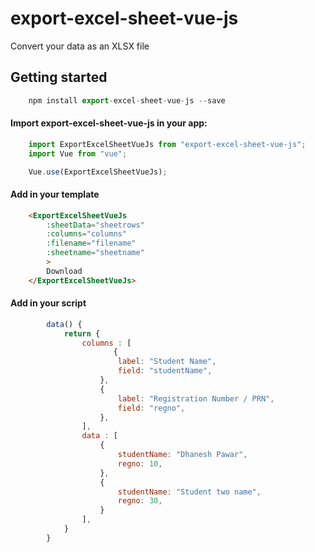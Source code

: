 # export-excel-sheet-vue-js

Convert your data as an XLSX file

## Getting started

``` javascript
    npm install export-excel-sheet-vue-js --save
```

#### Import export-excel-sheet-vue-js in your app:

``` javascript
    import ExportExcelSheetVueJs from "export-excel-sheet-vue-js";
    import Vue from "vue";

    Vue.use(ExportExcelSheetVueJs);
```

#### Add in your template
``` html
    <ExportExcelSheetVueJs
        :sheetData="sheetrows"
        :columns="columns"
        :filename="filename"
        :sheetname="sheetname"
        >
        Download
    </ExportExcelSheetVueJs>
```

#### Add in your script
``` javascript
        data() {
            return {
                columns : [
                       {
                        label: "Student Name",
                        field: "studentName",
                    },
                    {
                        label: "Registration Number / PRN",
                        field: "regno",
                    },
                ],
                data : [
                    {
                        studentName: "Dhanesh Pawar",
                        regno: 10,
                    },
                    {
                        studentName: "Student two name",
                        regno: 30,
                    }
                ],
            }
        }
```
